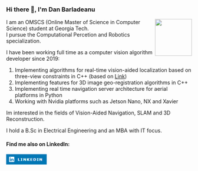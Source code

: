### Hi there 👋, I'm Dan Barladeanu

[<img align="right" width="100" height="100" src="http://github.com/danbarla/danbarla/omscs.jpeg">](https://omscs.gatech.edu/)

I am an OMSCS (Online Master of Science in Computer Science) student at Georgia Tech.  
I pursue the Computational Percetion and Robotics specialization.

I have been working full time as a computer vision algorithm developer since 2019:
1. Implementing algorithms for real-time vision-aided localization based on three-view constraints in C++ (based on [Link][2]) 
2. Implementing features for 3D image geo-registration algorithms in C++
3. Implementing real time navigation server architecture for aerial platforms in Python 
4. Working with Nvidia platforms such as Jetson Nano, NX and Xavier

Im interested in the fields of Vision-Aided Navigation, SLAM and 3D Reconstruction.

I hold a B.Sc in Electrical Engineering and an MBA with IT focus. 

#### Find me also on LinkedIn:   

[![im1](https://github.com/danbarla/danbarla/blob/main/linkedin.png)][1]

[1]: https://www.linkedin.com/in/dan-barladeanu-815594151/
[2]: https://indelman.github.io/ANPL-Website/Publications/Indelman11aerospace.pdf



<!--
**danbarla/danbarla** is a ✨ _special_ ✨ repository because its `README.md` (this file) appears on your GitHub profile.

Here are some ideas to get you started:

- 🔭 I’m currently working on ...
- 🌱 I’m currently learning ...
- 👯 I’m looking to collaborate on ...
- 🤔 I’m looking for help with ...
- 💬 Ask me about ...
- 📫 How to reach me: ...
- 😄 Pronouns: ...
- ⚡ Fun fact: ...
-->
